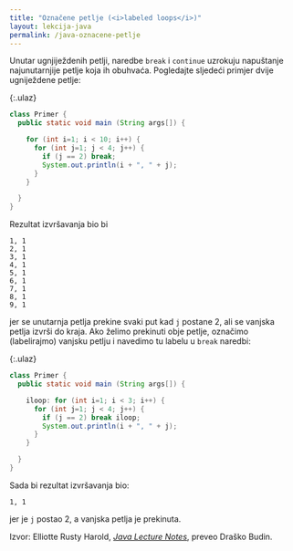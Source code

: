 ```yaml
---
title: "Označene petlje (<i>labeled loops</i>)"
layout: lekcija-java
permalink: /java-oznacene-petlje
---
```


Unutar ugnjiježdenih petlji, naredbe `break` i `continue` uzrokuju napuštanje najunutarnjije petlje koja ih obuhvaća. Pogledajte sljedeći primjer dvije ugniježdene petlje:

{:.ulaz}
```java
class Primer {
  public static void main (String args[]) {

    for (int i=1; i < 10; i++) {
      for (int j=1; j < 4; j++) {
        if (j == 2) break;
        System.out.println(i + ", " + j);
      }
    }

  }
}
```

Rezultat izvršavanja bio bi

```
1, 1
2, 1
3, 1
4, 1
5, 1
6, 1
7, 1
8, 1
9, 1
```

jer se unutarnja petlja prekine svaki put kad `j` postane 2, ali se vanjska petlja izvrši do kraja. Ako želimo prekinuti obje petlje, označimo (labelirajmo) vanjsku petlju i navedimo tu labelu u `break` naredbi:

{:.ulaz}
```java
class Primer {
  public static void main (String args[]) {

    iloop: for (int i=1; i < 3; i++) {
      for (int j=1; j < 4; j++) {
        if (j == 2) break iloop;
        System.out.println(i + ", " + j);
      }
    }

  }
}
```

Sada bi rezultat izvršavanja bio:

```
1, 1
```

jer je `j` postao 2, a vanjska petlja je prekinuta.


Izvor: Elliotte Rusty Harold, *[Java Lecture Notes](//www.cafeaulait.org/course/index.html)*, preveo Draško Budin.
